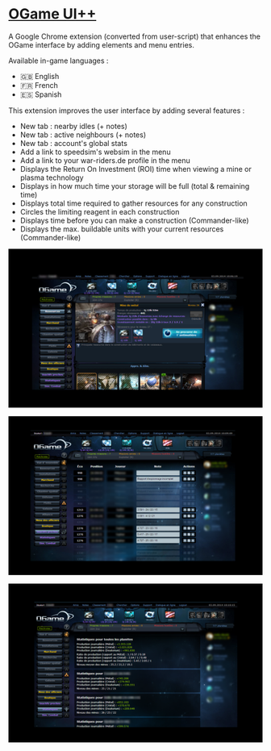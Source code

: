 # [OGame UI++](https://chrome.google.com/webstore/detail/ogame-ui++/nhbgpipnadhelnecpcjcikbnedilhddf)

A Google Chrome extension (converted from user-script) that enhances the OGame interface by adding elements and menu entries.

Available in-game languages :
 - :gb: English
 - :fr: French
 - :es: Spanish

This extension improves the user interface by adding several features :
 - New tab : nearby idles (+ notes)
 - New tab : active neighbours (+ notes)
 - New tab : account's global stats
 - Add a link to speedsim's websim in the menu
 - Add a link to your war-riders.de profile in the menu
 - Displays the Return On Investment (ROI) time when viewing a mine or plasma technology
 - Displays in how much time your storage will be full (total & remaining time)
 - Displays total time required to gather resources for any construction
 - Circles the limiting reagent in each construction
 - Displays time before you can make a construction (Commander-like)
 - Displays the max. buildable units with your current resources (Commander-like)

![Screenshot 1](1.png)

![Screenshot 2](2.png)

![Screenshot 3](3.png)
